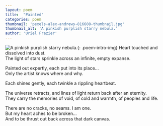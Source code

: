 ```yaml
---
layout: poem
title:  "Painted"
categories: poem
thumbnail: 'pexels-alex-andrews-816608-thumbnail.jpg'
thumbnail_alt: 'A pinkish purplish starry nebula.'
author: 'Uriel Frazier'
---
```

![A pinkish purplish starry nebula.]({{site.url}}/{{site.images_path}}pexels-alex-andrews-816608-small.jpg){: .poem-intro-img}
Heart touched and dissolved into dust.  
The light of stars sprinkle across an infinite, empty expanse.  

Painted out expertly, each put into its place...  
Only the artist knows where and why.  

Each shines gently, each twinkle a rippling heartbeat.  

The universe retracts, and lines of light return back after an eternity.  
They carry the memories of void, of cold and warmth, of peoples and life.  

There are no cracks, no seams. I am one.  
But my heart aches to be broken...  
And to be thrust out back across that dark canvas.
